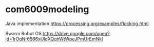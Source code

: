 # com6009modeling

Java implementation 
https://processing.org/examples/flocking.html


Swarm Robot OS
https://drive.google.com/open?id=1rOqNr6566xUlqXQqhWtWpeJPmUrEmNkI
